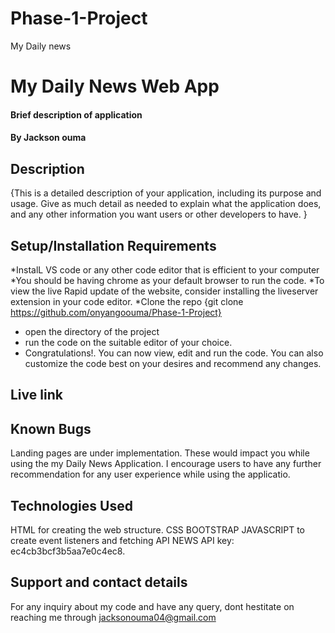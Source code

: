 # Phase-1-Project
My Daily news
# My Daily News Web App
#### Brief description of application
#### By Jackson ouma
## Description
{This is a detailed description of your application, including its purpose and usage.  Give as much detail as needed to explain what the application does, and any other information you want users or other developers to have. }
## Setup/Installation Requirements
*InstalL VS code or any other code editor that is efficient to your computer 
*You should be having chrome as your default browser to run the code.
*To view the live Rapid update of the website, consider installing the liveserver extension in your code editor.
*Clone the repo {git clone https://github.com/onyangoouma/Phase-1-Project}
* open the directory of the project
* run the code on the suitable editor of your choice.
*  Congratulations!. You can now view, edit and run the code. You can also customize the code best on your desires and recommend any changes.
## Live link

## Known Bugs
Landing pages are under implementation. These would impact you while using the my Daily News Application. I encourage users to have any further recommendation for any user experience while using the applicatio.

## Technologies Used
HTML for creating the web structure.
CSS 
BOOTSTRAP
JAVASCRIPT to create event listeners and fetching API
NEWS API key: ec4cb3bcf3b5aa7e0c4ec8.

## Support and contact details
For any inquiry about my code and have any query, dont hestitate on reaching me through jacksonouma04@gmail.com
